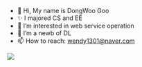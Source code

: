 - 👋 Hi, My name is DongWoo Goo
- ✨ I majored CS and EE
- 👀 I’m interested in web service operation
- 🌱 I’m a newb of DL
- 📫 How to reach: wendy1301@naver.com


<img src="https://img.shields.io/badge/Python-#3776AB?style=for-the-badge&logo=Python&logoColor=white">
